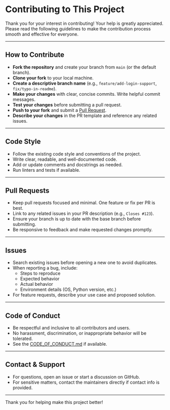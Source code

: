 # Contributing to This Project

Thank you for your interest in contributing! Your help is greatly appreciated. Please read the following guidelines to make the contribution process smooth and effective for everyone.

---

## How to Contribute

- **Fork the repository** and create your branch from `main` (or the default branch).
- **Clone your fork** to your local machine.
- **Create a descriptive branch name** (e.g., `feature/add-login-support`, `fix/typo-in-readme`).
- **Make your changes** with clear, concise commits. Write helpful commit messages.
- **Test your changes** before submitting a pull request.
- **Push to your fork** and submit a [Pull Request](https://github.com/HenryLok0/AnyDownload/pulls).
- **Describe your changes** in the PR template and reference any related issues.

---

## Code Style

- Follow the existing code style and conventions of the project.
- Write clear, readable, and well-documented code.
- Add or update comments and docstrings as needed.
- Run linters and tests if available.

---

## Pull Requests

- Keep pull requests focused and minimal. One feature or fix per PR is best.
- Link to any related issues in your PR description (e.g., `Closes #123`).
- Ensure your branch is up to date with the base branch before submitting.
- Be responsive to feedback and make requested changes promptly.

---

## Issues

- Search existing issues before opening a new one to avoid duplicates.
- When reporting a bug, include:
  - Steps to reproduce
  - Expected behavior
  - Actual behavior
  - Environment details (OS, Python version, etc.)
- For feature requests, describe your use case and proposed solution.

---

## Code of Conduct

- Be respectful and inclusive to all contributors and users.
- No harassment, discrimination, or inappropriate behavior will be tolerated.
- See the [CODE_OF_CONDUCT.md](CODE_OF_CONDUCT.md) if available.

---

## Contact & Support

- For questions, open an issue or start a discussion on GitHub.
- For sensitive matters, contact the maintainers directly if contact info is provided.

---

Thank you for helping make this project better!
